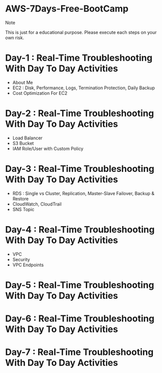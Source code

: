 # AWS-7Days-Free-BootCamp
> [!NOTE]  
> This is just for a educational purpose. Please execute each steps on your own risk.

# Day-1 : Real-Time Troubleshooting With Day To Day Activities
 - About Me
 - EC2 : Disk, Performance, Logs, Termination Protection, Daily Backup
 - Cost Optimization For EC2

# Day-2 : Real-Time Troubleshooting With Day To Day Activities
 - Load Balancer
 - S3 Bucket
 - IAM Role/User with Custom Policy

# Day-3 : Real-Time Troubleshooting With Day To Day Activities
 - RDS : Single vs Cluster, Replication, Master-Slave Failover, Backup & Restore
 - CloudWatch, CloudTrail
 - SNS Topic

# Day-4 : Real-Time Troubleshooting With Day To Day Activities
 - VPC
 - Security
 - VPC Endpoints

# Day-5 : Real-Time Troubleshooting With Day To Day Activities



# Day-6 : Real-Time Troubleshooting With Day To Day Activities


# Day-7 : Real-Time Troubleshooting With Day To Day Activities
